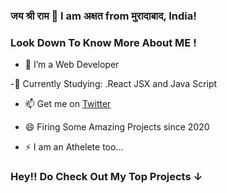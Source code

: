 ### जय श्री राम 👋 I am अक्षत from मुरादाबाद, India!
### Look Down To Know More About ME !



- 🔭 I’m a Web Developer

 -🌱 Currently Studying: .React JSX and Java Script

- 📫 Get me on  [Twitter](https://twitter.com/hawkeye_pirate_)

- 😄 Firing Some Amazing Projects since 2020

- ⚡  I am an Athelete too...

### Hey!! Do Check Out My Top Projects  ↓ 
